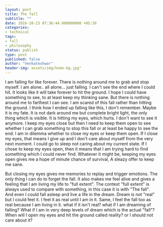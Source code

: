```yaml
---
layout: post
title: The fall
subtitle: ""
date: 2016-10-23 07:36:44.000000000 +05:30
categories:
- technical
tags:
- fall
- philosophy
status: publish
type: post
published: false
author: "Venkateshwar"
header-img: assets/img/home-bg.jpg"
---
```


I am falling for like forever. There is nothing around me to grab and stop myself. I am alone.. all alone... just falling. I can't see the end where I could hit. It looks like it will take forever to hit the ground. I hope I could have something to see, to at least keep my thinking sane. But there is nothing around me to farthest I can see. I am scared of this fall rather than hitting the ground. I think how I ended up falling like this, I don't remember. Maybe it is my fate. It is not dark around me but complete bright light, the only thing which is visible. It is hitting my eyes, which hurts. I don't want to see it anymore. I keep my eyes close but then I need to keep them open to see whether I can grab something to stop this fall or at least be happy to see the end. I am in dilemma whether to close my eyes or keep them open. If I close my eyes, that means I give up and I don't care about myself from the very next moment. I could go to sleep not caring about my current state. If I chose to keep my eyes open, then it means that I am trying hard to find something which I could never find. Whatever it might be, keeping my eyes open gives me a hope of minute chance of survival, A sleazy offer to keep me sane.

But closing my eyes gives me memories to replay and trigger emotions. The only thing I can do to forget the fall. It also makes me feel alive and gives a feeling that I am living my life to "full extent". The context "full extent" is always used to compare with something, in this case it is with "The fall".  And even I could fall asleep and live a life in the dream. Dream is not "real" but I could feel it. I feel it as real until I am in it. Same, I feel the fall too as real because I am living in it. what if it isn't real? what if I am dreaming of falling? What if I am in very deep levels of dream which is the actual "fall"? When will I open my eyes and hit the ground called reality? or I should not care about it?
